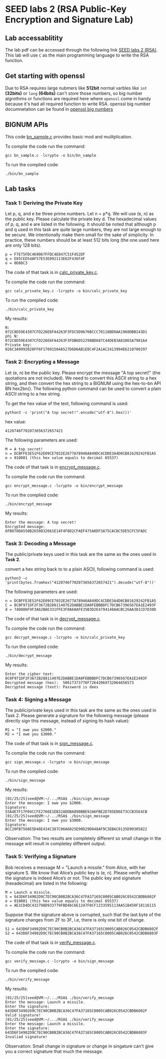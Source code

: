# SEED labs 2 (RSA Public-Key Encryption and Signature Lab)

## Lab accessablitity
The lab pdf can be accessed through the following link [SEED labs 2 (RSA)](https://seedsecuritylabs.org/Labs_20.04/Files/Crypto_RSA/Crypto_RSA.pdf).
This lab will use `C` as the main programming language to write the RSA function.

## Get starting with openssl
Due to RSA requires large nubmers like **512bit** normal varbles like `int` **(32bits)** or `long` **(64bits)** can't store those numbers, so big number algrothims or functions are required here where `openssl` come in handy because
it's had all required function to write RSA.
openssl big number documnetation can be found in [openssl big numbers](https://linux.die.net/man/3/bn)

## BIGNUM APIs
This code [bn_sample.c](https://github.com/CyperSecurity/SEEDLabs_RSA/blob/main/bn_sample.c) provides basic mod and mulitplication.

To complie the code run the command:
```
gcc bn_sample.c -lcrypto -o bin/bn_sample
```
To run the complied code:
```
./bin/bn_sample
```

## Lab tasks
### Task 1: Deriving the Private Key
Let p, q, and e be three prime numbers. Let n = p*q. We will use (e, n) as the public key. Please
calculate the private key d. The hexadecimal values of p, q, and e are listed in the following. It should be
noted that although p and q used in this task are quite large numbers, they are not large enough to be secure.
We intentionally make them small for the sake of simplicity. In practice, these numbers should be at least
512 bits long (the one used here are only 128 bits).
```
p = F7E75FDC469067FFDC4E847C51F452DF
q = E85CED54AF57E53E092113E62F436F4F
e = 0D88C3
```

The code of that task is in [calc_private_key.c](https://github.com/CyperSecurity/SEEDLabs_RSA/blob/main/calc_private_key.c).

To complie the code run the command:
```
gcc calc_private_key.c -lcrypto -o bin/calc_private_key
```
To run the complied code:
```
./bin/calc_private_key
```

My results:
```
N:           072C8D59E4307CFD226E6FA4263F3FDC5D9676BCCC70118BD0AA1968DBB143D1
phi N:       072C8D59E4307CFD226E6FA4263F3FDB6D52298BD687C44DEB3A81065A7981A4
Private key: 026C3A9992028FF6F17091504A527D6D6AB1E0C4F2A1AC2413994E6210700297
```

### Task 2: Encrypting a Message
Let (e, n) be the public key. Please encrypt the message "A top secret!" (the quotations are not
included). We need to convert this ASCII string to a hex string, and then convert the hex string to a BIGNUM
using the hex-to-bn API BN hex2bn(). The following python command can be used to convert a plain
ASCII string to a hex string.

To get the hex value of the text, following command is used:
```
python3 -c 'print("A top secret!".encode("utf-8").hex())'
```
hex value:
```
4120746f702073656372657421
```

The following parameters are used:
```
M = A top secret!
n = DCBFFE3E51F62E09CE7032E2677A78946A849DC4CDDE3A4D0CB81629242FB1A5
e = 010001 (this hex value equals to decimal 65537)
```

The code of that task is in [encrypt_message.c](https://github.com/CyperSecurity/SEEDLabs_RSA/blob/main/encrypt_message.c).

To complie the code run the command:
```
gcc encrypt_message.c -lcrypto -o bin/encrypt_message
```
To run the complied code:
```
./bin/encrypt_message
```

My results:
```
Enter the message: A top secret!
Encrypted message: 6FB078DA550B2650832661E14F4F8D2CFAEF475A0DF3A75CACDC5DE5CFC5FADC
```

### Task 3: Decoding a Message
The public/private keys used in this task are the same as the ones used in **Task 2**.

convert a hex string back to to a plain ASCII, following command is used:
```
python3 -c 'print(bytes.fromhex("4120746f702073656372657421").decode("utf-8"))'
```

The following parameters are used:
```
n = DCBFFE3E51F62E09CE7032E2677A78946A849DC4CDDE3A4D0CB81629242FB1A5
C = 8C0F971DF2F3672B28811407E2DABBE1DA0FEBBBDFC7DCB67396567EA1E2493F
d = 74D806F9F3A62BAE331FFE3F0A68AFE35B3D2E4794148AACBC26AA381CD7D30D
```
The code of that task is in [decrypt_message.c](https://github.com/CyperSecurity/SEEDLabs_RSA/blob/main/decrypt_message.c).

To complie the code run the command:
```
gcc decrypt_message.c -lcrypto -o bin/calc_private_key
```
To run the complied code:
```
./bin/decrypt_message
```

My results:
```
Enter the cipher text:    8C0F971DF2F3672B28811407E2DABBE1DA0FEBBBDFC7DCB67396567EA1E2493F
Decrypted message (hex):  50617373776F72642069732064656573
Decrypted message (text): Password is dees
```

### Task 4: Signing a Message
The public/private keys used in this task are the same as the ones used in Task 2. Please generate a signature
for the following message (please directly sign this message, instead of signing its hash value):

```
M1 = "I owe you $2000."
M2 = "I owe you $3000."
```

The code of that task is in [sign_message.c](https://github.com/CyperSecurity/SEEDLabs_RSA/blob/main/sign_message.c).

To complie the code run the command:
```
gcc sign_message.c -lcrypto -o bin/sign_message
```
To run the complied code:
```
./bin/sign_message
```

My results:
```
[01/25/25]seed@VM:~/.../RSA$ ./bin/sign_message 
Enter the message: I owe you $2000.
Signature:  55A4E7F17F04CCFE2766E1EB32ADDBA890BBE92A6FBE2D785ED6E73CCB35E4CB
[01/25/25]seed@VM:~/.../RSA$ ./bin/sign_message 
Enter the message: I owe you $3000.
Signature:  BCC20FB7568E5D48E434C387C06A6025E90D29D848AF9C3EBAC0135D99305822
```

Observation:
The two results are completely different so small change in the message will result in completey different output.

### Task 5: Verifying a Signature
Bob receives a message M = "Launch a missile." from Alice, with her signature S. We know that
Alice’s public key is (e, n). Please verify whether the signature is indeed Alice’s or not. The public key
and signature (hexadecimal) are listed in the following:
```
M = Launch a missile.
S = 643D6F34902D9C7EC90CB0B2BCA36C47FA37165C0005CAB026C0542CBDB6802F
e = 010001 (this hex value equals to decimal 65537)
n = AE1CD4DC432798D933779FBD46C6E1247F0CF1233595113AA51B450F18116115
```
Suppose that the signature above is corrupted, such that the last byte of the signature changes from 2F
to 3F, i.e, there is only one bit of change.
```
S1 = 643D6F34902D9C7EC90CB0B2BCA36C47FA37165C0005CAB026C0542CBDB6802F
S2 = 643D6F34902D9C7EC90CB0B2BCA36C47FA37165C0005CAB026C0542CBDB6803F
```

The code of that task is in [verify_message.c](https://github.com/CyperSecurity/SEEDLabs_RSA/blob/main/verify_message.c).

To complie the code run the command:
```
gcc verify_message.c -lcrypto -o bin/sign_message
```
To run the complied code:
```
./bin/verify_message
```

My results:
```
[01/25/25]seed@VM:~/.../RSA$ ./bin/verify_message 
Enter the message: Launch a missile.
Enter the signature: 643D6F34902D9C7EC90CB0B2BCA36C47FA37165C0005CAB026C0542CBDB6802F
Valid signature!
[01/25/25]seed@VM:~/.../RSA$ ./bin/verify_message 
Enter the message: Launch a missile.
Enter the signature: 643D6F34902D9C7EC90CB0B2BCA36C47FA37165C0005CAB026C0542CBDB6803F    
Invaliad signature!
```

Observation:
Small change in signature or change in singature can't give you a correct signature that much the message.

